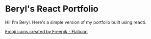 # Beryl's React Portfolio

Hi! I'm Beryl. Here's a simple version of my portfolio built using reacti. 


<a href="https://www.flaticon.com/free-icons/emoji" title="emoji icons">Emoji icons created by Freepik - Flaticon</a>